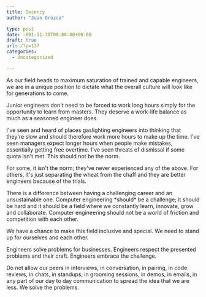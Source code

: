 ```yaml
---
title: Decency
author: "Juan Orozco" 

type: post
date: -001-11-30T00:00:00+00:00
draft: true
url: /?p=137
categories:
  - Uncategorized

---
```

As our field heads to maximum saturation of trained and capable engineers, we are in a unique position to dictate what the overall culture will look like for generations to come.

Junior engineers don't need to be forced to work long hours simply for the opportunity to learn from masters. They deserve a work-life balance as much as a seasoned engineer does.

I've seen and heard of places gaslighting engineers into thinking that they're slow and should therefore work more hours to make up the time. I've seen managers expect longer hours when people make mistakes, essentially getting free overtime. I've seen threats of dismissal if some quota isn't met. This should not be the norm.

For some, it isn't the norm; they've never experienced any of the above. For others, it's just separating the wheat from the chaff and they are better engineers because of the trials.

There is a difference between having a challenging career and an unsustainable one. Computer engineering \*should\* be a challenge; it should be hard and it should be a field where we constantly learn, innovate, grow and collaborate. Computer engineering should not be a world of friction and competition with each other.

We have a chance to make this field inclusive and special. We need to stand up for ourselves and each other.

Engineers solve problems for businesses. Engineers respect the presented problems and their craft. Engineers embrace the challenge.

Do not allow our peers in interviews, in conversation, in pairing, in code reviews, in chats, in standups, in grooming sessions, in demos, in emails, in any part of our day to day communication to spread the idea that we are less. We solve the problems.